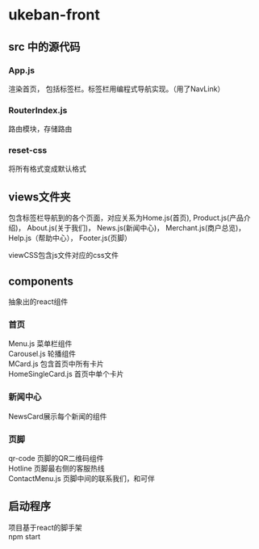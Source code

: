 # ukeban-front

## src 中的源代码
### App.js
渲染首页， 包括标签栏。标签栏用编程式导航实现。（用了NavLink）
### RouterIndex.js
路由模块，存储路由

### reset-css
将所有格式变成默认格式

## views文件夹
包含标签栏导航到的各个页面，对应关系为Home.js(首页), Product.js(产品介绍)， About.js(关于我们)， News.js(新闻中心)， Merchant.js(商户总览)， Help.js（帮助中心）， Footer.js(页脚）  

viewCSS包含js文件对应的css文件

## components
抽象出的react组件  
### 首页
Menu.js 菜单栏组件  
Carousel.js 轮播组件  
MCard.js 包含首页中所有卡片  
HomeSingleCard.js 首页中单个卡片  

### 新闻中心
NewsCard展示每个新闻的组件  
### 页脚
qr-code 页脚的QR二维码组件  
Hotline 页脚最右侧的客服热线  
ContactMenu.js 页脚中间的联系我们，和可伴  



## 启动程序
项目基于react的脚手架  
npm start
